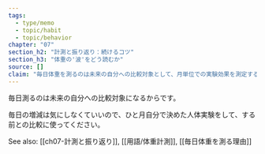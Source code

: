 ```yaml
---
tags:
  - type/memo
  - topic/habit
  - topic/behavior
chapter: "07"
section_h2: "計測と振り返り：続けるコツ"
section_h3: "体重の'波'をどう読むか"
source: []
claim: "毎日体重を測るのは未来の自分への比較対象として、月単位での実験効果を測定するため。"
---
```


毎日測るのは未来の自分への比較対象になるからです。

毎日の増減は気にしなくていいので、ひと月自分で決めた人体実験をして、する前との比較に使ってください。

See also: [[ch07-計測と振り返り]], [[用語/体重計測]], [[毎日体重を測る理由]]